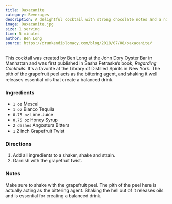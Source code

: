```yaml
---
title: Oaxacanite
category: Beverages
description: A delightful cocktail with strong chocolate notes and a nice underlying agave spirit warmth. The smoke from the mezcal doesn't dominate, but rather complements the other flavors.
image: Oaxacanite.jpg
size: 1 serving
time: 5 minutes
author: Ben Long
source: https://drunkendiplomacy.com/blog/2018/07/08/oaxacanite/
---
```


This cocktail was created by Ben Long at the John Dory Oyster Bar in Manhattan and was first published in Sasha Petraske’s book, _Regarding Cocktails_. It's a favorite at the Library of Distilled Spirits in New York. The pith of the grapefruit peel acts as the bittering agent, and shaking it well releases essential oils that create a balanced drink.

### Ingredients

* `1 oz` Mescal
* `1 oz` Blanco Tequila
* `0.75 oz` Lime Juice
* `0.75 oz` Honey Syrup
* `2 dashes` Angostura Bitters
* `1` 2 inch Grapefruit Twist

### Directions

1. Add all ingredients to a shaker, shake and strain.
2. Garnish with the grapefruit twist.

### Notes

Make sure to shake with the grapefruit peel. The pith of the peel here is actually acting as the bittering agent. Shaking the hell out of it releases oils and is essential for creating a balanced drink.